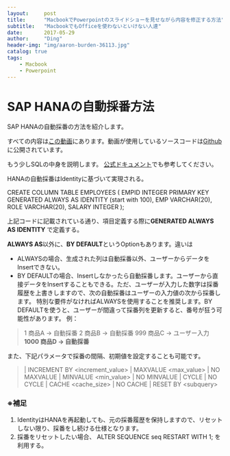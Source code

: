 ```yaml
---
layout:     post
title:      "MacbookでPowerpointのスライドショーを見せながら内容を修正する方法"
subtitle:   "MacbookでもOfficeを使わないといけない人達"
date:       2017-05-29
author:     "Ding"
header-img: "img/aaron-burden-36113.jpg"
catalog: true
tags:
    - Macbook
    - Powerpoint
---
```

# SAP HANAの自動採番方法

SAP HANAの自動採番の方法を紹介します。

すべての内容は[この動画](https://www.youtube.com/watch?v=xnMSAPujJts)にあります。動画が使用しているソースコードは[Github](https://github.com/saphanaacademy/SQL/blob/master/IDENTITY%20Column%20INSERT%20with%20OVERRIDING%20%20VALUE.sql)に公開されています。

もう少しSQLの中身を説明します。
[公式ドキュメント](https://help.sap.com/viewer/4fe29514fd584807ac9f2a04f6754767/2.0.00/en-US/20d58a5f75191014b2fe92141b7df228.html)でも参考してください。

 HANAの自動採番はIdentityに基づいて実現される。

CREATE COLUMN TABLE EMPLOYEES 
(
EMPID INTEGER PRIMARY KEY GENERATED ALWAYS AS IDENTITY (start with 100),
EMP VARCHAR(20),
ROLE VARCHAR(20),
SALARY INTEGER
);

上記コードに記載されている通り、項目定義する際に**GENERATED ALWAYS AS IDENTITY** で定義する。

**ALWAYS AS**以外に、**BY DEFAULT**というOptionもあります。違いは
- ALWAYSの場合、生成された列は自動採番以外、ユーザーからデータをInsertできない。
- BY DEFAULTの場合、Insertしなかったら自動採番します。ユーザーから直接データをInsertすることもできる。ただ、ユーザーが入力した数字は採番履歴を上書きしますので、次の自動採番はユーザーの入力値の次から採番します。
特別な要件がなければALWAYSを使用することを推奨します。BY DEFAULTを使うと、ユーザーが間違って採番列を更新すると、番号が狂う可能性があります。
例：
> 1   商品A → 自動採番
> 2   商品B → 自動採番
> 999 商品C → ユーザー入力
> **1000 商品D → 自動採番**

また、下記パラメータで採番の間隔、初期値を設定することも可能です。
>  | INCREMENT BY \<increment_value\>
>  | MAXVALUE \<max_value\>
>  | NO MAXVALUE
>  | MINVALUE \<min_value\>
>  | NO MINVALUE
>  | CYCLE
>  | NO CYCLE
>  | CACHE \<cache_size\>
>  | NO CACHE
>  | RESET BY \<subquery\>

### ※補足
1. IdentityはHANAを再起動しても、元の採番履歴を保持しますので、リセットしない限り、採番をし続ける仕様となります。
2. 採番をリセットしたい場合、 ALTER SEQUENCE seq RESTART WITH 1; を利用する。
